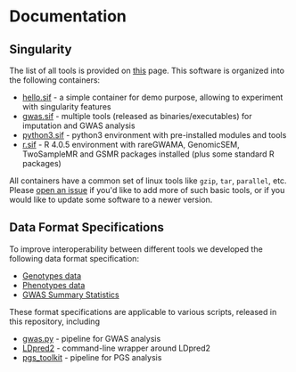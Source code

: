 # Documentation

## Singularity

The list of all tools is provided on [this](/docs/software_list.md) page.
This software is organized into the following containers:
* [hello.sif](/docs/singularity/hello.md) - a simple container for demo purpose, allowing to experiment with singularity features
* [gwas.sif](/docs/singularity/gwas.md) - multiple tools (released as binaries/executables) for imputation and GWAS analysis
* [python3.sif](/docs/singularity/python3.md) - python3 environment with pre-installed modules and tools
* [r.sif](/docs/singularity/r.md) - R 4.0.5 environment with rareGWAMA, GenomicSEM, TwoSampleMR and GSMR packages installed (plus some standard R packages)

All containers have a common set of linux tools like ``gzip``, ``tar``, ``parallel``, etc.
Please [open an issue](https://github.com/comorment/containers/issues/new) if you'd like to add more of such basic tools, or if you would like to update some software to a newer version.

## Data Format Specifications

To improve interoperability between different tools we developed the following data format specification:

* [Genotypes data](/docs/specifications/geno_specification.md)
* [Phenotypes data](/docs/specifications/pheno_specification.md)
* [GWAS Summary Statistics](/docs/specifications/sumstats_specification.md)

These format specifications are applicable to various scripts, released in this repository, including

* [gwas.py](/scripts/gwas/README.md) - pipeline for GWAS analysis
* [LDpred2](/scripts/pgs/LDpred2/README.md) - command-line wrapper around LDpred2
* [pgs_toolkit](/scripts/pgs/pgs_toolkit/README.md) - pipeline for PGS analysis

